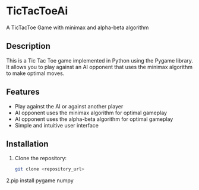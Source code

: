 # TicTacToeAi
A TicTacToe Game with minimax and alpha-beta algorithm

## Description
This is a Tic Tac Toe game implemented in Python using the Pygame library. It allows you to play against an AI opponent that uses the minimax algorithm to make optimal moves.

## Features
- Play against the AI or against another player
- AI opponent uses the minimax algorithm for optimal gameplay
- AI opponent uses the alpha-beta algorithm for optimal gameplay
- Simple and intuitive user interface

## Installation
1. Clone the repository:
   ```bash
   git clone <repository_url>
2.pip install pygame numpy
